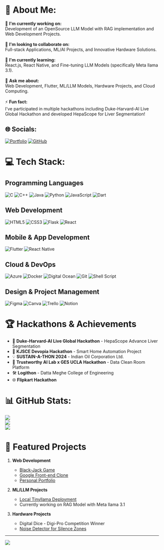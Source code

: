 # 💫 About Me:
🔭 **I'm currently working on:**  <br>Development of an OpenSource LLM Model with RAG implementation and Web Development Projects.<br><br>
👯 **I'm looking to collaborate on:**  <br>Full-stack Applications, ML/AI Projects, and Innovative Hardware Solutions.<br><br>
🌱 **I'm currently learning:**  <br>React.js, React Native, and Fine-tuning LLM Models (specifically Meta llama 3.1).<br><br>
💬 **Ask me about:**  <br>Web Development, Flutter, ML/LLM Models, Hardware Projects, and Cloud Computing.<br><br>
⚡ **Fun fact:**  <br>I've participated in multiple hackathons including Duke-Harvard-AI Live Global Hackathon and developed HepaScope for Liver Segmentation!

## 🌐 Socials:
[![Portfolio](https://img.shields.io/badge/Portfolio-harshalmore.me-blue?style=for-the-badge&logo=google-chrome)](https://harshalmore.me/)
[![GitHub](https://img.shields.io/badge/github-%23121011.svg?style=for-the-badge&logo=github&logoColor=white)](https://github.com/harshalmore31)

# 💻 Tech Stack:
## Programming Languages
![C](https://img.shields.io/badge/C-00599C?style=for-the-badge&logo=c&logoColor=white)
![C++](https://img.shields.io/badge/C%2B%2B-00599C?style=for-the-badge&logo=c%2B%2B&logoColor=white)
![Java](https://img.shields.io/badge/Java-ED8B00?style=for-the-badge&logo=openjdk&logoColor=white)
![Python](https://img.shields.io/badge/Python-3776AB?style=for-the-badge&logo=python&logoColor=white)
![JavaScript](https://img.shields.io/badge/JavaScript-F7DF1E?style=for-the-badge&logo=javascript&logoColor=black)
![Dart](https://img.shields.io/badge/Dart-0175C2?style=for-the-badge&logo=dart&logoColor=white)

## Web Development
![HTML5](https://img.shields.io/badge/html5-%23E34F26.svg?style=for-the-badge&logo=html5&logoColor=white)
![CSS3](https://img.shields.io/badge/css3-%231572B6.svg?style=for-the-badge&logo=css3&logoColor=white)
![Flask](https://img.shields.io/badge/Flask-000000?style=for-the-badge&logo=flask&logoColor=white)
![React](https://img.shields.io/badge/react-%2320232a.svg?style=for-the-badge&logo=react&logoColor=%2361DAFB)

## Mobile & App Development
![Flutter](https://img.shields.io/badge/Flutter-02569B?style=for-the-badge&logo=flutter&logoColor=white)
![React Native](https://img.shields.io/badge/React_Native-20232A?style=for-the-badge&logo=react&logoColor=61DAFB)

## Cloud & DevOps
![Azure](https://img.shields.io/badge/Azure-0089D6?style=for-the-badge&logo=microsoft-azure&logoColor=white)
![Docker](https://img.shields.io/badge/docker-%230db7ed.svg?style=for-the-badge&logo=docker&logoColor=white)
![Digital Ocean](https://img.shields.io/badge/Digital_Ocean-0080FF?style=for-the-badge&logo=digitalocean&logoColor=white)
![Git](https://img.shields.io/badge/git-%23F05033.svg?style=for-the-badge&logo=git&logoColor=white)
![Shell Script](https://img.shields.io/badge/Shell_Script-121011?style=for-the-badge&logo=gnu-bash&logoColor=white)

## Design & Project Management
![Figma](https://img.shields.io/badge/Figma-F24E1E?style=for-the-badge&logo=figma&logoColor=white)
![Canva](https://img.shields.io/badge/Canva-%2300C4CC.svg?style=for-the-badge&logo=Canva&logoColor=white)
![Trello](https://img.shields.io/badge/Trello-0052CC?style=for-the-badge&logo=trello&logoColor=white)
![Notion](https://img.shields.io/badge/Notion-%23000000.svg?style=for-the-badge&logo=notion&logoColor=white)

# 🏆 Hackathons & Achievements
- 🌟 **Duke-Harvard-AI Live Global Hackathon** - HepaScope Advance Liver Segmentation
- 🚀 **KJSCE Devopia Hackathon** - Smart Home Automation Project
- 💡 **SUSTAIN-A-THON 2024** - Indian Oil Corporation Ltd.
- 🔬 **Trustworthy AI Lab x GES UCLA Hackathon** - Data Clean Room Platform
- 🛠️ **Logithon** - Datta Meghe College of Engineering
- 🌐 **Flipkart Hackathon**

# 📊 GitHub Stats:
![](https://github-readme-stats.vercel.app/api?username=harshalmore31&theme=dark&hide_border=false&include_all_commits=false&count_private=false)<br/>
![](https://github-readme-streak-stats.herokuapp.com/?user=harshalmore31&theme=dark&hide_border=false)<br/>
![](https://github-readme-stats.vercel.app/api/top-langs/?username=harshalmore31&theme=dark&hide_border=false&include_all_commits=false&count_private=false&layout=compact)

# 🚀 Featured Projects
1. **Web Development**
   - [Black-Jack Game](https://blackjack.harshalmore.me/)
   - [Google Front-end Clone](https://google-clone.techive.live/)
   - [Personal Portfolio](https://harshalmore.me/)

2. **ML/LLM Projects**
   - [Local Tinyllama Deployment](https://chat.techive.live/)
   - Currently working on RAG Model with Meta llama 3.1

3. **Hardware Projects**
   - Digital Dice - Digi-Pro Competition Winner
   - [Noise Detector for Silence Zones](https://harshalmore.craft.me/lZgxzNUi93SOzQ)

---
[![](https://visitcount.itsvg.in/api?id=harshalmore31&icon=0&color=0)](https://visitcount.itsvg.in)
